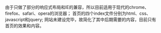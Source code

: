 由于只做了部分的响应式布局和IE的兼容，所以目前适用于现代的chrome、firefox、safari、opera的浏览器； 首页的四个index文件分别为html、css、javascript和jquery; 网站未建设完毕，故简化了其中后期需要的内容，目前只有首页的效果和内容。

